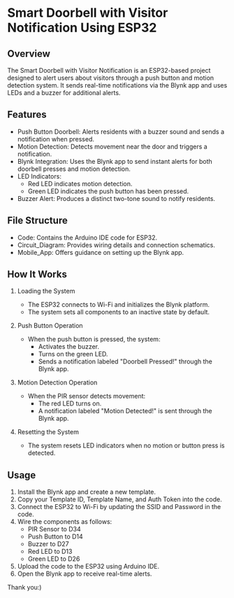 # Smart Doorbell with Visitor Notification Using ESP32  

## Overview  

The Smart Doorbell with Visitor Notification is an ESP32-based project designed to alert users about visitors through a push button and motion detection system. It sends real-time notifications via the Blynk app and uses LEDs and a buzzer for additional alerts.  

## Features  

- Push Button Doorbell: Alerts residents with a buzzer sound and sends a notification when pressed.  
- Motion Detection: Detects movement near the door and triggers a notification.  
- Blynk Integration: Uses the Blynk app to send instant alerts for both doorbell presses and motion detection.  
- LED Indicators:  
  - Red LED indicates motion detection.  
  - Green LED indicates the push button has been pressed.  
- Buzzer Alert: Produces a distinct two-tone sound to notify residents.  

## File Structure  

- Code: Contains the Arduino IDE code for ESP32.  
- Circuit_Diagram: Provides wiring details and connection schematics.  
- Mobile_App: Offers guidance on setting up the Blynk app.  

## How It Works  

1. Loading the System  
   - The ESP32 connects to Wi-Fi and initializes the Blynk platform.  
   - The system sets all components to an inactive state by default.  

2. Push Button Operation  
   - When the push button is pressed, the system:  
     - Activates the buzzer.  
     - Turns on the green LED.  
     - Sends a notification labeled "Doorbell Pressed!" through the Blynk app.  

3. Motion Detection Operation  
   - When the PIR sensor detects movement:  
     - The red LED turns on.  
     - A notification labeled "Motion Detected!" is sent through the Blynk app.  

4. Resetting the System  
   - The system resets LED indicators when no motion or button press is detected.  

## Usage  

1. Install the Blynk app and create a new template.  
2. Copy your Template ID, Template Name, and Auth Token into the code.  
3. Connect the ESP32 to Wi-Fi by updating the SSID and Password in the code.  
4. Wire the components as follows:  
   - PIR Sensor to D34  
   - Push Button to D14  
   - Buzzer to D27  
   - Red LED to D13  
   - Green LED to D26  
5. Upload the code to the ESP32 using Arduino IDE.  
6. Open the Blynk app to receive real-time alerts.  

Thank you:)
